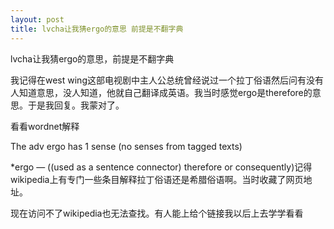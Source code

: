 ```yaml
---
layout: post
title: lvcha让我猜ergo的意思 前提是不翻字典
---
```


lvcha让我猜ergo的意思，前提是不翻字典

我记得在west wing这部电视剧中主人公总统曾经说过一个拉丁俗语然后问有没有人知道意思，没人知道，他就自己翻译成英语。我当时感觉ergo是therefore的意思。于是我回复。我蒙对了。

看看wordnet解释

The adv ergo has 1 sense (no senses from tagged texts)

*ergo — ((used as a sentence connector) therefore or consequently)记得wikipedia上有专门一些条目解释拉丁俗语还是希腊俗语啊。当时收藏了网页地址。

现在访问不了wikipedia也无法查找。有人能上给个链接我以后上去学学看看
